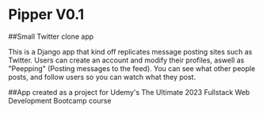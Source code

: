 # Pipper V0.1

##Small Twitter clone app

This is a Django app that kind off replicates message posting sites such as Twitter. Users can create an account and modify their profiles, aswell as "Peepping" (Posting messages to the feed). You can see what other people posts, and follow users so you can watch what they post. 

##App created as a project for Udemy's The Ultimate 2023 Fullstack Web Development Bootcamp course

